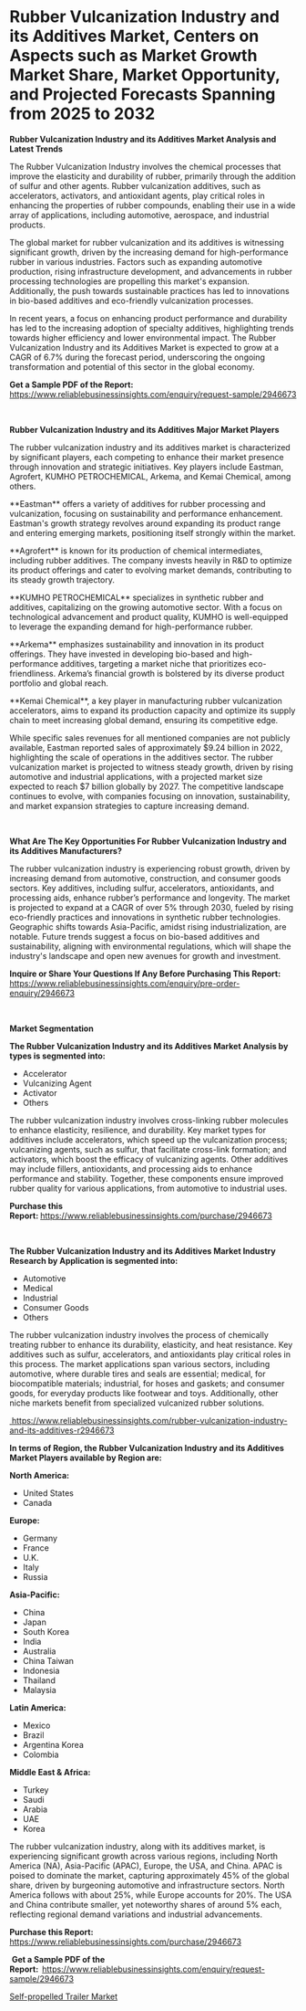 <p><h1>Rubber Vulcanization Industry and its Additives Market, Centers on Aspects such as Market Growth Market Share, Market Opportunity, and Projected Forecasts Spanning from 2025 to 2032</h1></p><p><strong>Rubber Vulcanization Industry and its Additives Market Analysis and Latest Trends</strong></p>
<p><p>The Rubber Vulcanization Industry involves the chemical processes that improve the elasticity and durability of rubber, primarily through the addition of sulfur and other agents. Rubber vulcanization additives, such as accelerators, activators, and antioxidant agents, play critical roles in enhancing the properties of rubber compounds, enabling their use in a wide array of applications, including automotive, aerospace, and industrial products.</p><p>The global market for rubber vulcanization and its additives is witnessing significant growth, driven by the increasing demand for high-performance rubber in various industries. Factors such as expanding automotive production, rising infrastructure development, and advancements in rubber processing technologies are propelling this market's expansion. Additionally, the push towards sustainable practices has led to innovations in bio-based additives and eco-friendly vulcanization processes.</p><p>In recent years, a focus on enhancing product performance and durability has led to the increasing adoption of specialty additives, highlighting trends towards higher efficiency and lower environmental impact. The Rubber Vulcanization Industry and its Additives Market is expected to grow at a CAGR of 6.7% during the forecast period, underscoring the ongoing transformation and potential of this sector in the global economy.</p></p>
<p><strong>Get a Sample PDF of the Report:&nbsp;</strong> <a href="https://www.reliablebusinessinsights.com/enquiry/request-sample/2946673?utm_campaign=3356&utm_medium=2&utm_source=Github&utm_content=ia&utm_term=12032025&utm_id=rubber-vulcanization-industry-and-its-additives">https://www.reliablebusinessinsights.com/enquiry/request-sample/2946673</a></p>
<p>&nbsp;</p>
<p><strong>Rubber Vulcanization Industry and its Additives Major Market Players</strong></p>
<p><p>The rubber vulcanization industry and its additives market is characterized by significant players, each competing to enhance their market presence through innovation and strategic initiatives. Key players include Eastman, Agrofert, KUMHO PETROCHEMICAL, Arkema, and Kemai Chemical, among others.</p><p>**Eastman** offers a variety of additives for rubber processing and vulcanization, focusing on sustainability and performance enhancement. Eastman's growth strategy revolves around expanding its product range and entering emerging markets, positioning itself strongly within the market.</p><p>**Agrofert** is known for its production of chemical intermediates, including rubber additives. The company invests heavily in R&D to optimize its product offerings and cater to evolving market demands, contributing to its steady growth trajectory.</p><p>**KUMHO PETROCHEMICAL** specializes in synthetic rubber and additives, capitalizing on the growing automotive sector. With a focus on technological advancement and product quality, KUMHO is well-equipped to leverage the expanding demand for high-performance rubber.</p><p>**Arkema** emphasizes sustainability and innovation in its product offerings. They have invested in developing bio-based and high-performance additives, targeting a market niche that prioritizes eco-friendliness. Arkema’s financial growth is bolstered by its diverse product portfolio and global reach.</p><p>**Kemai Chemical**, a key player in manufacturing rubber vulcanization accelerators, aims to expand its production capacity and optimize its supply chain to meet increasing global demand, ensuring its competitive edge.</p><p>While specific sales revenues for all mentioned companies are not publicly available, Eastman reported sales of approximately $9.24 billion in 2022, highlighting the scale of operations in the additives sector. The rubber vulcanization market is projected to witness steady growth, driven by rising automotive and industrial applications, with a projected market size expected to reach $7 billion globally by 2027. The competitive landscape continues to evolve, with companies focusing on innovation, sustainability, and market expansion strategies to capture increasing demand.</p></p>
<p>&nbsp;</p>
<p><strong>What Are The Key Opportunities For Rubber Vulcanization Industry and its Additives Manufacturers?</strong></p>
<p><p>The rubber vulcanization industry is experiencing robust growth, driven by increasing demand from automotive, construction, and consumer goods sectors. Key additives, including sulfur, accelerators, antioxidants, and processing aids, enhance rubber’s performance and longevity. The market is projected to expand at a CAGR of over 5% through 2030, fueled by rising eco-friendly practices and innovations in synthetic rubber technologies. Geographic shifts towards Asia-Pacific, amidst rising industrialization, are notable. Future trends suggest a focus on bio-based additives and sustainability, aligning with environmental regulations, which will shape the industry's landscape and open new avenues for growth and investment.</p></p>
<p><strong>Inquire or Share Your Questions If Any Before Purchasing This Report:</strong> <a href="https://www.reliablebusinessinsights.com/enquiry/pre-order-enquiry/2946673?utm_campaign=3356&utm_medium=2&utm_source=Github&utm_content=ia&utm_term=12032025&utm_id=rubber-vulcanization-industry-and-its-additives">https://www.reliablebusinessinsights.com/enquiry/pre-order-enquiry/2946673</a></p>
<p>&nbsp;</p>
<p><strong>Market Segmentation</strong></p>
<p><strong>The Rubber Vulcanization Industry and its Additives Market Analysis by types is segmented into:</strong></p>
<p><ul><li>Accelerator</li><li>Vulcanizing Agent</li><li>Activator</li><li>Others</li></ul></p>
<p><p>The rubber vulcanization industry involves cross-linking rubber molecules to enhance elasticity, resilience, and durability. Key market types for additives include accelerators, which speed up the vulcanization process; vulcanizing agents, such as sulfur, that facilitate cross-link formation; and activators, which boost the efficacy of vulcanizing agents. Other additives may include fillers, antioxidants, and processing aids to enhance performance and stability. Together, these components ensure improved rubber quality for various applications, from automotive to industrial uses.</p></p>
<p><strong>Purchase this Report:&nbsp;</strong><a href="https://www.reliablebusinessinsights.com/purchase/2946673?utm_campaign=3356&utm_medium=2&utm_source=Github&utm_content=ia&utm_term=12032025&utm_id=rubber-vulcanization-industry-and-its-additives">https://www.reliablebusinessinsights.com/purchase/2946673</a></p>
<p>&nbsp;</p>
<p><strong>The Rubber Vulcanization Industry and its Additives Market Industry Research by Application is segmented into:</strong></p>
<p><ul><li>Automotive</li><li>Medical</li><li>Industrial</li><li>Consumer Goods</li><li>Others</li></ul></p>
<p><p>The rubber vulcanization industry involves the process of chemically treating rubber to enhance its durability, elasticity, and heat resistance. Key additives such as sulfur, accelerators, and antioxidants play critical roles in this process. The market applications span various sectors, including automotive, where durable tires and seals are essential; medical, for biocompatible materials; industrial, for hoses and gaskets; and consumer goods, for everyday products like footwear and toys. Additionally, other niche markets benefit from specialized vulcanized rubber solutions.</p></p>
<p><a href="https://www.reliablebusinessinsights.com/rubber-vulcanization-industry-and-its-additives-r2946673?utm_campaign=3356&utm_medium=2&utm_source=Github&utm_content=ia&utm_term=12032025&utm_id=rubber-vulcanization-industry-and-its-additives">&nbsp;https://www.reliablebusinessinsights.com/rubber-vulcanization-industry-and-its-additives-r2946673</a></p>
<p><strong>In terms of Region, the Rubber Vulcanization Industry and its Additives Market Players available by Region are:</strong></p>
<p>
    <p> <strong> North America: </strong>
        <ul>
            <li>United States</li>
            <li>Canada</li>
        </ul>
        </p> 
    <p> <strong> Europe: </strong>
        <ul>
            <li>Germany</li>
            <li>France</li>
            <li>U.K.</li>
            <li>Italy</li>
            <li>Russia</li>
        </ul>
        </p> 
    <p> <strong> Asia-Pacific: </strong>
        <ul>
            <li>China</li>
            <li>Japan</li>
            <li>South Korea</li>
            <li>India</li>
            <li>Australia</li>
            <li>China Taiwan</li>
            <li>Indonesia</li>
            <li>Thailand</li>
            <li>Malaysia</li>
        </ul>
        </p> 
    <p> <strong> Latin America: </strong>
        <ul>
            <li>Mexico</li>
            <li>Brazil</li>
            <li>Argentina Korea</li>
            <li>Colombia</li>
        </ul>
        </p> 
    <p> <strong> Middle East & Africa: </strong>
        <ul>
            <li>Turkey</li>
            <li>Saudi</li>
            <li>Arabia</li>
            <li>UAE</li>
            <li>Korea</li>
        </ul>
    </p>
    </p>
<p><p>The rubber vulcanization industry, along with its additives market, is experiencing significant growth across various regions, including North America (NA), Asia-Pacific (APAC), Europe, the USA, and China. APAC is poised to dominate the market, capturing approximately 45% of the global share, driven by burgeoning automotive and infrastructure sectors. North America follows with about 25%, while Europe accounts for 20%. The USA and China contribute smaller, yet noteworthy shares of around 5% each, reflecting regional demand variations and industrial advancements.</p></p>
<p><strong>Purchase this Report: </strong><a href="https://www.reliablebusinessinsights.com/purchase/2946673?utm_campaign=3356&utm_medium=2&utm_source=Github&utm_content=ia&utm_term=12032025&utm_id=rubber-vulcanization-industry-and-its-additives">https://www.reliablebusinessinsights.com/purchase/2946673</a></p>
<p>&nbsp;<strong>Get a Sample PDF of the Report:&nbsp;&nbsp;</strong><a href="https://www.reliablebusinessinsights.com/enquiry/request-sample/2946673?utm_campaign=3356&utm_medium=2&utm_source=Github&utm_content=ia&utm_term=12032025&utm_id=rubber-vulcanization-industry-and-its-additives">https://www.reliablebusinessinsights.com/enquiry/request-sample/2946673</a></p>
<p><strong></strong></p>
<p><p><a href="https://github.com/salodipura00/Market-Research-Report-List-1/blob/main/self-propelled-trailer-market.md?utm_campaign=3356&utm_medium=2&utm_source=Github&utm_content=ia&utm_term=12032025&utm_id=rubber-vulcanization-industry-and-its-additives">Self-propelled Trailer Market</a></p></p>